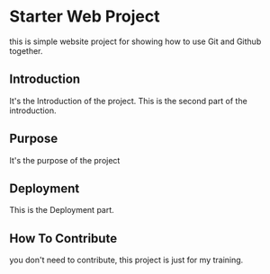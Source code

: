 # Starter Web Project

this is simple website project for showing how to use Git and Github together.

## Introduction

It's the Introduction of the project.
This is the second part of the introduction.

## Purpose

It's the purpose of the project
## Deployment

This is the Deployment part.

## How To Contribute

you don't need to contribute, this project is just for my training.